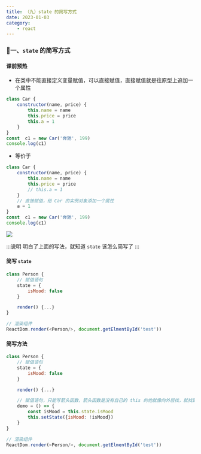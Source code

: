 ```yaml
---
title: （九）state 的简写方式
date: 2023-01-03
category:
    - react
---
```



### 🍧一、`state` 的简写方式

#### 课前预热
- 在类中不能直接定义变量赋值，可以直接赋值，直接赋值就是往原型上追加一个属性

```js
class Car {
    constructor(name, price) {
        this.name = name
        this.price = price
        this.a = 1
    }
}
const  c1 = new Car('奔驰', 199)
console.log(c1)
```
- 等价于
```js
class Car {
    constructor(name, price) {
        this.name = name
        this.price = price
        // this.a = 1
    }
    // 直接赋值，给 Car 的实例对象添加一个属性
    a = 1
}
const  c1 = new Car('奔驰', 199)
console.log(c1)
```
![](https://image.zswei.xyz/img/202301021652989.png)

:::说明
明白了上面的写法，就知道 `state` 该怎么简写了
:::

#### 简写 `state`
```js
class Person {
    // 赋值语句
    state = {
        isMood: false
    }

    render() {...}
}

// 渲染组件
ReactDom.render(<Person/>, document.getElmentById('test'))
```

#### 简写方法
```js
class Person {
    // 赋值语句
    state = {
        isMood: false
    }

    render() {...}

    // 赋值语句，只能写箭头函数，箭头函数是没有自己的 this 的他就像向外层找，就找到实例的 this
    demo = () => {
        const isMood = this.state.isMood
        this.setState({isMood: !isMood})
    }
}

// 渲染组件
ReactDom.render(<Person/>, document.getElmentById('test'))
```